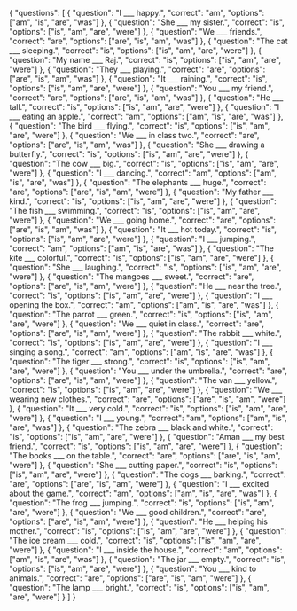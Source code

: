 {
    "questions": [
        {
            "question": "I ___ happy.",
            "correct": "am",
            "options": ["am", "is", "are", "was"]
        },
        {
            "question": "She ___ my sister.",
            "correct": "is",
            "options": ["is", "am", "are", "were"]
        },
        {
            "question": "We ___ friends.",
            "correct": "are",
            "options": ["are", "is", "am", "was"]
        },
        {
            "question": "The cat ___ sleeping.",
            "correct": "is",
            "options": ["is", "am", "are", "were"]
        },
        {
            "question": "My name ___ Raj.",
            "correct": "is",
            "options": ["is", "am", "are", "were"]
        },
        {
            "question": "They ___ playing.",
            "correct": "are",
            "options": ["are", "is", "am", "was"]
        },
        {
            "question": "It ___ raining.",
            "correct": "is",
            "options": ["is", "am", "are", "were"]
        },
        {
            "question": "You ___ my friend.",
            "correct": "are",
            "options": ["are", "is", "am", "was"]
        },
        {
            "question": "He ___ tall.",
            "correct": "is",
            "options": ["is", "am", "are", "were"]
        },
        {
            "question": "I ___ eating an apple.",
            "correct": "am",
            "options": ["am", "is", "are", "was"]
        },
        {
            "question": "The bird ___ flying.",
            "correct": "is",
            "options": ["is", "am", "are", "were"]
        },
        {
            "question": "We ___ in class two.",
            "correct": "are",
            "options": ["are", "is", "am", "was"]
        },
        {
            "question": "She ___ drawing a butterfly.",
            "correct": "is",
            "options": ["is", "am", "are", "were"]
        },
        {
            "question": "The cow ___ big.",
            "correct": "is",
            "options": ["is", "am", "are", "were"]
        },
        {
            "question": "I ___ dancing.",
            "correct": "am",
            "options": ["am", "is", "are", "was"]
        },
        {
            "question": "The elephants ___ huge.",
            "correct": "are",
            "options": ["are", "is", "am", "were"]
        },
        {
            "question": "My father ___ kind.",
            "correct": "is",
            "options": ["is", "am", "are", "were"]
        },
        {
            "question": "The fish ___ swimming.",
            "correct": "is",
            "options": ["is", "am", "are", "were"]
        },
        {
            "question": "We ___ going home.",
            "correct": "are",
            "options": ["are", "is", "am", "was"]
        },
        {
            "question": "It ___ hot today.",
            "correct": "is",
            "options": ["is", "am", "are", "were"]
        },
        {
            "question": "I ___ jumping.",
            "correct": "am",
            "options": ["am", "is", "are", "was"]
        },
        {
            "question": "The kite ___ colorful.",
            "correct": "is",
            "options": ["is", "am", "are", "were"]
        },
        {
            "question": "She ___ laughing.",
            "correct": "is",
            "options": ["is", "am", "are", "were"]
        },
        {
            "question": "The mangoes ___ sweet.",
            "correct": "are",
            "options": ["are", "is", "am", "were"]
        },
        {
            "question": "He ___ near the tree.",
            "correct": "is",
            "options": ["is", "am", "are", "were"]
        },
        {
            "question": "I ___ opening the box.",
            "correct": "am",
            "options": ["am", "is", "are", "was"]
        },
        {
            "question": "The parrot ___ green.",
            "correct": "is",
            "options": ["is", "am", "are", "were"]
        },
        {
            "question": "We ___ quiet in class.",
            "correct": "are",
            "options": ["are", "is", "am", "were"]
        },
        {
            "question": "The rabbit ___ white.",
            "correct": "is",
            "options": ["is", "am", "are", "were"]
        },
        {
            "question": "I ___ singing a song.",
            "correct": "am",
            "options": ["am", "is", "are", "was"]
        },
        {
            "question": "The tiger ___ strong.",
            "correct": "is",
            "options": ["is", "am", "are", "were"]
        },
        {
            "question": "You ___ under the umbrella.",
            "correct": "are",
            "options": ["are", "is", "am", "were"]
        },
        {
            "question": "The van ___ yellow.",
            "correct": "is",
            "options": ["is", "am", "are", "were"]
        },
        {
            "question": "We ___ wearing new clothes.",
            "correct": "are",
            "options": ["are", "is", "am", "were"]
        },
        {
            "question": "It ___ very cold.",
            "correct": "is",
            "options": ["is", "am", "are", "were"]
        },
        {
            "question": "I ___ young.",
            "correct": "am",
            "options": ["am", "is", "are", "was"]
        },
        {
            "question": "The zebra ___ black and white.",
            "correct": "is",
            "options": ["is", "am", "are", "were"]
        },
        {
            "question": "Aman ___ my best friend.",
            "correct": "is",
            "options": ["is", "am", "are", "were"]
        },
        {
            "question": "The books ___ on the table.",
            "correct": "are",
            "options": ["are", "is", "am", "were"]
        },
        {
            "question": "She ___ cutting paper.",
            "correct": "is",
            "options": ["is", "am", "are", "were"]
        },
        {
            "question": "The dogs ___ barking.",
            "correct": "are",
            "options": ["are", "is", "am", "were"]
        },
        {
            "question": "I ___ excited about the game.",
            "correct": "am",
            "options": ["am", "is", "are", "was"]
        },
        {
            "question": "The frog ___ jumping.",
            "correct": "is",
            "options": ["is", "am", "are", "were"]
        },
        {
            "question": "We ___ good children.",
            "correct": "are",
            "options": ["are", "is", "am", "were"]
        },
        {
            "question": "He ___ helping his mother.",
            "correct": "is",
            "options": ["is", "am", "are", "were"]
        },
        {
            "question": "The ice cream ___ cold.",
            "correct": "is",
            "options": ["is", "am", "are", "were"]
        },
        {
            "question": "I ___ inside the house.",
            "correct": "am",
            "options": ["am", "is", "are", "was"]
        },
        {
            "question": "The jar ___ empty.",
            "correct": "is",
            "options": ["is", "am", "are", "were"]
        },
        {
            "question": "You ___ kind to animals.",
            "correct": "are",
            "options": ["are", "is", "am", "were"]
        },
        {
            "question": "The lamp ___ bright.",
            "correct": "is",
            "options": ["is", "am", "are", "were"]
        }
    ]
}

